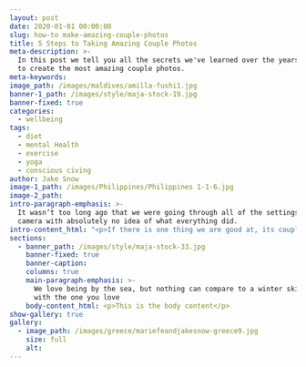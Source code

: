 ```yaml
---
layout: post
date: 2020-01-01 00:00:00
slug: how-to make-amazing-couple-photos
title: 5 Steps to Taking Amazing Couple Photos
meta-description: >-
  In this post we tell you all the secrets we've learned over the years on how
  to create the most amazing couple photos.
meta-keywords:
image_path: /images/maldives/amilla-fushi1.jpg
banner-1_path: /images/style/maja-stock-19.jpg
banner-fixed: true
categories:
  - wellbeing
tags:
  - diet
  - mental Health
  - exercise
  - yoga
  - conscious civing
author: Jake Snow
image-1_path: /images/Philippines/Philippines 1-1-6.jpg
image-2_path:
intro-paragraph-emphasis: >-
  It wasn’t too long ago that we were going through all of the settings in our
  camera with absolutely no idea of what everything did.
intro-content_html: "<p>If there is one thing we are good at, its couple photos. We get asked all the time &ldquo;who takes your photos&rdquo;. Most people think we travel around with a 3rd wheel professional photographer that follows us wherever we go \U0001F605. This is not the case! Sometimes we wish we did have a third person because that would make our lives a lot easier, but wheres the fun in that?&nbsp;</p><p>Just to make it clear and hopefully this will give you some more hope. We definitely do not classify ourselves as professional photographers, everything we have learnt about photography is self taught. It wasn&rsquo;t too long ago that we were going through all of the settings in our camera with absolutely no idea of what everything did. Give us a \U0001F590\U0001F3FD in the comments if you know what thats like.</p><p>So how do we do it?&nbsp;</p>"
sections:
  - banner_path: /images/style/maja-stock-33.jpg
    banner-fixed: true
    banner-caption:
    columns: true
    main-paragraph-emphasis: >-
      We love being by the sea, but nothing can compare to a winter ski trip
      with the one you love
    body-content_html: <p>This is the body content</p>
show-gallery: true
gallery:
  - image_path: /images/greece/mariefeandjakesnow-greece9.jpg
    size: full
    alt:
---
```

